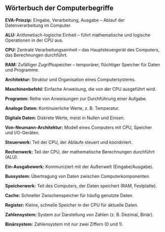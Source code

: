 ## Wörterbuch der Computerbegriffe

**EVA-Prinzip:** Eingabe, Verarbeitung, Ausgabe – Ablauf der Datenverarbeitung im Computer.

**ALU:** Arithmetisch-logische Einheit – führt mathematische und logische Operationen in der CPU aus.

**CPU:** Zentrale Verarbeitungseinheit – das Hauptsteuergerät des Computers, das Berechnungen durchführt.

**RAM:** Zufälliger Zugriffsspeicher – temporärer, flüchtiger Speicher für Daten und Programme.

**Architektur:** Struktur und Organisation eines Computersystems.

**Maschinenbefehl:** Einfache Anweisung, die von der CPU ausgeführt wird.

**Programm:** Reihe von Anweisungen zur Durchführung einer Aufgabe.

**Analoge Daten:** Kontinuierliche Werte, z. B. Temperatur.

**Digitale Daten:** Diskrete Werte, meist in Nullen und Einsen.

**Von-Neumann-Architektur:** Modell eines Computers mit CPU, Speicher und I/O-Geräten.

**Steuerwerk:** Teil der CPU, der Abläufe steuert und koordiniert.

**Rechenwerk:** Teil der CPU, der mathematische Berechnungen durchführt (ALU).

**Ein-Ausgabewerk:** Kommuniziert mit der Außenwelt (Eingabe/Ausgabe).

**Bussystem:** Übertragung von Daten zwischen Computerkomponenten.

**Speicherwerk:** Teil des Computers, der Daten speichert (RAM, Festplatte).

**Cache:** Schneller Zwischenspeicher für häufig genutzte Daten.

**Register:** Kleine, schnelle Speicher in der CPU für aktuelle Daten.

**Zahlensystem:** System zur Darstellung von Zahlen (z. B. Dezimal, Binär).

**Binärsystem:** Zahlensystem mit nur zwei Ziffern (0 und 1).

